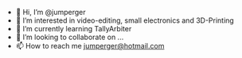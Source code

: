 - 👋 Hi, I’m @jumperger
- 👀 I’m interested in video-editing, small electronics and 3D-Printing
- 🌱 I’m currently learning TallyArbiter
- 💞️ I’m looking to collaborate on ...
- 📫 How to reach me jumperger@hotmail.com

<!---
jumperger/jumperger is a ✨ special ✨ repository because its `README.md` (this file) appears on your GitHub profile.
You can click the Preview link to take a look at your changes.
--->
